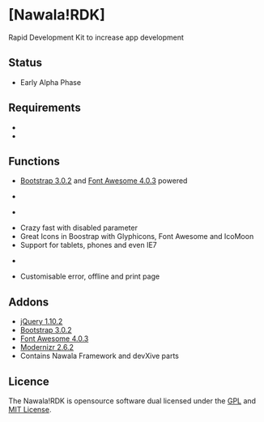 # [Nawala!RDK]

Rapid Development Kit to increase app development

## Status

* Early Alpha Phase

## Requirements

* [](http://devXive.com/)
* [](http://devXive.com/)

## Functions

* [Bootstrap 3.0.2](http://getbootstrap.com/) and [Font Awesome 4.0.3](http://fontawesome.io/) powered
* ~~~CSS3 hardware accelerated sidebar menu~~~
* ~~~Option to fix sidebar/breadcrumb position~~~
* Crazy fast with disabled parameter
* Great Icons in Boostrap with Glyphicons, Font Awesome and IcoMoon
* Support for tablets, phones and even IE7
* ~~~Disable javascripts like mootools.js, caption.js etc.~~~
* Customisable error, offline and print page

## Addons

* [jQuery 1.10.2](http://jquery.com/)
* [Bootstrap 3.0.2](http://getbootstrap.com/)
* [Font Awesome 4.0.3](http://fontawesome.io/)
* [Modernizr 2.6.2](http://modernizr.com/)
* Contains Nawala Framework and devXive parts

## Licence

The Nawala!RDK is opensource software dual licensed under the [GPL](http://www.gnu.org/licenses/gpl-2.0.txt) and [MIT License](http://www.opensource.org/licenses/MIT).
